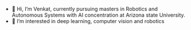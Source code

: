 - 👋 Hi, I’m Venkat, currently pursuing masters in Robotics and Autonomous Systems with AI concentration at Arizona state University. 
- 👀 I’m interested in deep learning, computer vision and robotics

